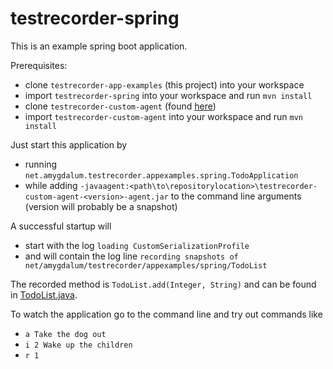 # testrecorder-spring

This is an example spring boot application.

Prerequisites:
* clone `testrecorder-app-examples` (this project) into your workspace
* import `testrecorder-spring` into your workspace and run `mvn install`
* clone `testrecorder-custom-agent` (found [here](https://github.com/almondtools/testrecorder-custom-agent))
* import `testrecorder-custom-agent` into your workspace and run `mvn install`

Just start this application by
- running `net.amygdalum.testrecorder.appexamples.spring.TodoApplication`
- while adding `-javaagent:<path\to\repositorylocation>\testrecorder-custom-agent-<version>-agent.jar` to the command line arguments (version will probably be a snapshot)

A successful startup will 
* start with the log `loading CustomSerializationProfile` 
* and will contain the log line `recording snapshots of net/amygdalum/testrecorder/appexamples/spring/TodoList`

The recorded method is `TodoList.add(Integer, String)` and can be found in [TodoList.java](https://github.com/almondtools/testrecorder-application-examples/blob/master/testrecorder-spring/src/main/java/net/amygdalum/testrecorder/appexamples/spring/TodoList.java).

To watch the application go to the command line and try out commands like
* `a Take the dog out`
* `i 2 Wake up the children`
* `r 1` 